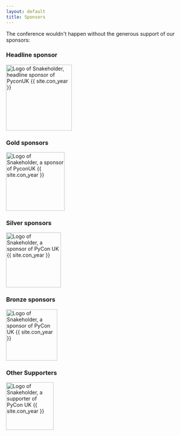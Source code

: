 ```yaml
---
layout: default
title: Sponsors
---
```


<p>The conference wouldn't happen without the generous support of our sponsors:</p>

<div class="box box_blue">
  <h3>Headline sponsor</h3>
  <p><a href="#"><img height="180" width="180" src="/images/sponsors/snakeholder.png" alt="Logo of Snakeholder, headline sponsor of PyconUK {{ site.con_year }}" title="Snakeholder"></a></p>
</div>

<div class="box box_yellow">
  <h3>Gold sponsors</h3>
  <a href="#"><img height="160" width="160" src="/images/sponsors/snakeholder.png" alt="Logo of Snakeholder, a sponsor of PyconUK {{ site.con_year }}" title="Snakeholder"></a>
</div>

<div class="box box_silver">
  <h3>Silver sponsors</h3>
  <a href="#"><img height="150" width="150" src="/images/sponsors/snakeholder.png" alt="Logo of Snakeholder, a sponsor of PyCon UK {{ site.con_year }}" title="Snakeholder"></a>
</div>

<div class="box box_bronze">
  <h3>Bronze sponsors</h3>
  <a href="#"><img height="140" width="140" src="/images/sponsors/snakeholder.png" alt="Logo of Snakeholder, a sponsor of PyCon UK {{ site.con_year }}" title="Snakeholder"></a>
</div>

<div class="box box_red">
  <h3>Other Supporters</h3>
  <a href="#"><img height="130" width="130" src="/images/sponsors/snakeholder.png" alt="Logo of Snakeholder, a supporter of PyCon UK {{ site.con_year }}" title="Snakeholder"></a>
</div>
